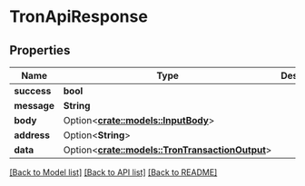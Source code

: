 # TronApiResponse

## Properties

| Name        | Type                                                                         | Description | Notes       |
| ----------- | ---------------------------------------------------------------------------- | ----------- | ----------- |
| **success** | **bool**                                                                     |             |             |
| **message** | **String**                                                                   |             |             |
| **body**    | Option<[**crate::models::InputBody**](inputbody.md)>                         |             | \[optional] |
| **address** | Option<**String**>                                                           |             | \[optional] |
| **data**    | Option<[**crate::models::TronTransactionOutput**](trontransactionoutput.md)> |             | \[optional] |

[\[Back to Model list\]](./#documentation-for-models) [\[Back to API list\]](./#documentation-for-api-endpoints) [\[Back to README\]](./)
